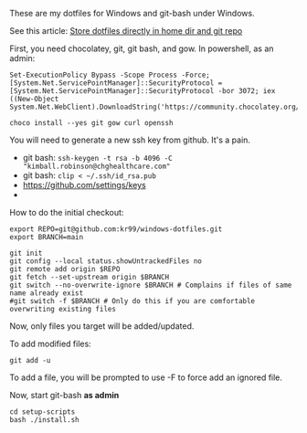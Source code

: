 These are my dotfiles for Windows and git-bash under Windows.

See this article: [Store dotfiles directly in home dir and git repo](https://dev.to/bowmanjd/store-home-directory-config-files-dotfiles-in-git-using-bash-zsh-or-powershell-a-simple-approach-without-a-bare-repo-2if7)

First, you need chocolatey, git, git bash, and gow.  In powershell, as an admin:
```
Set-ExecutionPolicy Bypass -Scope Process -Force; [System.Net.ServicePointManager]::SecurityProtocol = [System.Net.ServicePointManager]::SecurityProtocol -bor 3072; iex ((New-Object System.Net.WebClient).DownloadString('https://community.chocolatey.org/install.ps1'))

choco install --yes git gow curl openssh
```

You will need to generate a new ssh key from github.  It's a pain.
* git bash: `ssh-keygen -t rsa -b 4096 -C "kimball.robinson@chghealthcare.com"`
* git bash: `clip < ~/.ssh/id_rsa.pub`
* https://github.com/settings/keys
* 

How to do the initial checkout:
```
export REPO=git@github.com:kr99/windows-dotfiles.git
export BRANCH=main

git init
git config --local status.showUntrackedFiles no
git remote add origin $REPO
git fetch --set-upstream origin $BRANCH
git switch --no-overwrite-ignore $BRANCH # Complains if files of same name already exist
#git switch -f $BRANCH # Only do this if you are comfortable overwriting existing files
```

Now, only files you target will be added/updated.

To add modified files:
```
git add -u
```
To add a file, you will be prompted to use -F to force add an ignored file.

Now, start git-bash **as admin**
```
cd setup-scripts
bash ./install.sh
```

